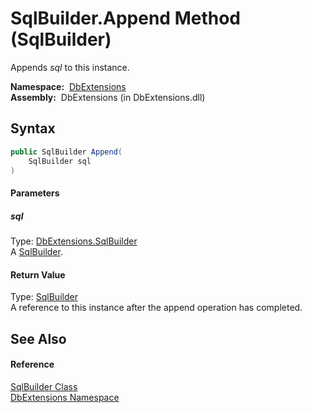 SqlBuilder.Append Method (SqlBuilder)
=====================================
Appends *sql* to this instance.

  **Namespace:**  [DbExtensions][1]  
  **Assembly:**  DbExtensions (in DbExtensions.dll)

Syntax
------

```csharp
public SqlBuilder Append(
	SqlBuilder sql
)
```

#### Parameters

##### *sql*
Type: [DbExtensions.SqlBuilder][2]  
A [SqlBuilder][2].

#### Return Value
Type: [SqlBuilder][2]  
A reference to this instance after the append operation has completed.

See Also
--------

#### Reference
[SqlBuilder Class][2]  
[DbExtensions Namespace][1]  

[1]: ../README.md
[2]: README.md